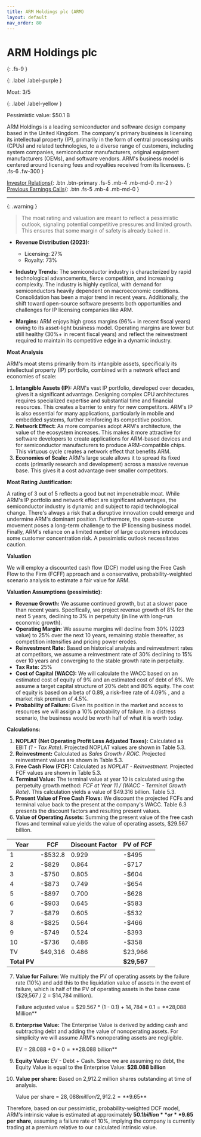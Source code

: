 ```yaml
---
title: ARM Holdings plc (ARM)
layout: default
nav_order: 80
---
```


# ARM Holdings plc
{: .fs-9 }

{: .label .label-purple }

Moat: 3/5

{: .label .label-yellow }

Pessimistic value: $50.1 B

ARM Holdings is a leading semiconductor and software design company based in the United Kingdom. The company's primary business is licensing its intellectual property (IP), primarily in the form of central processing units (CPUs) and related technologies, to a diverse range of customers, including system companies, semiconductor manufacturers, original equipment manufacturers (OEMs), and software vendors.  ARM's business model is centered around licensing fees and royalties received from its licensees.
{: .fs-6 .fw-300 }

[Investor Relations](https://www.google.com/search?q=ARM+investor+relations){: .btn .btn-primary .fs-5 .mb-4 .mb-md-0 .mr-2 }
[Previous Earnings Calls](https://discountingcashflows.com/company/ARM/transcripts/){: .btn .fs-5 .mb-4 .mb-md-0 }

---

{: .warning } 
>The moat rating and valuation are meant to reflect a pessimistic outlook, signaling potential competitive pressures and limited growth. This ensures that some margin of safety is already baked in.


* **Revenue Distribution (2023):**
    * Licensing: 27%
    * Royalty: 73%

* **Industry Trends:** The semiconductor industry is characterized by rapid technological advancements, fierce competition, and increasing complexity.  The industry is highly cyclical, with demand for semiconductors heavily dependent on macroeconomic conditions. Consolidation has been a major trend in recent years. Additionally, the shift toward open-source software presents both opportunities and challenges for IP licensing companies like ARM.

* **Margins:**  ARM enjoys high gross margins (96%+ in recent fiscal years) owing to its asset-light business model. Operating margins are lower but still healthy (30%+ in recent fiscal years) and reflect the reinvestment required to maintain its competitive edge in a dynamic industry.

**Moat Analysis**

ARM's moat stems primarily from its intangible assets, specifically its intellectual property (IP) portfolio, combined with a network effect and economies of scale:

1. **Intangible Assets (IP):** ARM's vast IP portfolio, developed over decades, gives it a significant advantage.  Designing complex CPU architectures requires specialized expertise and substantial time and financial resources. This creates a barrier to entry for new competitors. ARM's IP is also essential for many applications, particularly in mobile and embedded systems, further reinforcing its competitive position.
2. **Network Effect:** As more companies adopt ARM's architecture, the value of the ecosystem increases. This makes it more attractive for software developers to create applications for ARM-based devices and for semiconductor manufacturers to produce ARM-compatible chips. This virtuous cycle creates a network effect that benefits ARM.
3. **Economies of Scale:** ARM's large scale allows it to spread its fixed costs (primarily research and development) across a massive revenue base. This gives it a cost advantage over smaller competitors.

**Moat Rating Justification:**

A rating of 3 out of 5 reflects a good but not impenetrable moat. While ARM's IP portfolio and network effect are significant advantages, the semiconductor industry is dynamic and subject to rapid technological change. There's always a risk that a disruptive innovation could emerge and undermine ARM's dominant position.  Furthermore, the open-source movement poses a long-term challenge to the IP licensing business model. Finally, ARM's reliance on a limited number of large customers introduces some customer concentration risk.  A pessimistic outlook necessitates caution.

**Valuation**

We will employ a discounted cash flow (DCF) model using the Free Cash Flow to the Firm (FCFF) approach and a conservative, probability-weighted scenario analysis to estimate a fair value for ARM. 

**Valuation Assumptions (pessimistic):**

* **Revenue Growth:**  We assume continued growth, but at a slower pace than recent years. Specifically, we project revenue growth of 8% for the next 5 years, declining to 3% in perpetuity (in line with long-run economic growth).
* **Operating Margin:** We assume margins will decline from 30% (2023 value) to 25% over the next 10 years, remaining stable thereafter, as competition intensifies and pricing power erodes. 
* **Reinvestment Rate:**  Based on historical analysis and reinvestment rates at competitors, we assume a reinvestment rate of 30% declining to 15% over 10 years and converging to the stable growth rate in perpetuity.
* **Tax Rate:** 25%
* **Cost of Capital (WACC):** We will calculate the WACC based on an estimated cost of equity of 9% and an estimated cost of debt of 6%.  We assume a target capital structure of 20% debt and 80% equity.  The cost of equity is based on a beta of 0.89, a risk-free rate of 4.09% , and a market risk premium of 4.5%.
* **Probability of Failure:** Given its position in the market and access to resources we will assign a 10% probability of failure. In a distress scenario, the business would be worth half of what it is worth today. 

**Calculations:**

1. **NOPLAT (Net Operating Profit Less Adjusted Taxes):** Calculated as EBIT *(1 - Tax Rate)*. Projected NOPLAT values are shown in Table 5.3.
2. **Reinvestment:** Calculated as *Sales Growth / ROIC*. Projected reinvestment values are shown in Table 5.3.
3. **Free Cash Flow (FCF):** Calculated as *NOPLAT - Reinvestment*. Projected FCF values are shown in Table 5.3.
4. **Terminal Value:** The terminal value at year 10 is calculated using the perpetuity growth method: *FCF at Year 11 / (WACC - Terminal Growth Rate)*.  This calculation yields a value of $49.316 billion.  Table 5.3. 
5. **Present Value of Free Cash Flows:**  We discount the projected FCFs and terminal value back to the present at the company's WACC. Table 6.3 presents the discount factors and resulting present values.
6. **Value of Operating Assets:**  Summing the present value of the free cash flows and terminal value yields the value of operating assets, $29.567 billion.

| Year |  FCF   | Discount Factor | PV of FCF |
|---|---|---|---|
| 1 | -$532.8  | 0.929 | -$495 |
| 2 | -$829  | 0.864 | -$717 |
| 3 | -$750 | 0.805 | -$604 |
| 4 | -$873 | 0.749 | -$654 |
| 5 | -$897 | 0.700 | -$628 |
| 6 | -$903 | 0.645 | -$583 |
| 7 | -$879 | 0.605 | -$532 |
| 8 | -$825 | 0.564 | -$466 |
| 9 | -$749 | 0.524 | -$393 |
| 10 | -$736 | 0.486 | -$358 |
| TV | $49,316 | 0.486 | $23,966 |
| **Total PV** |  |  | **$29,567** |


7. **Value for Failure:** We multiply the PV of operating assets by the failure rate (10%) and add this to the liquidation value of assets in the event of failure, which is half of the PV of operating assets in the base case ($29,567 / 2 = $14,784 million).

    Failure adjusted value = $29.567 * (1 - 0.1) + $14,784 * 0.1 = **$28,088 Million**

8. **Enterprise Value:** The Enterprise Value is derived by adding cash and subtracting debt and adding the value of nonoperating assets. For simplicity we will assume ARM's nonoperating assets are negligible.

     EV = $28.088 + 0 + 0  = **$28.088 billion**


9. **Equity Value:** EV - Debt + Cash.  Since we are assuming no debt, the Equity Value is equal to the Enterprise Value: **$28.088 billion**
10. **Value per share:** Based on 2,912.2 million shares outstanding at time of analysis.

    Value per share = $28,088 million / 2,912.2 = **$9.65**


Therefore, based on our pessimistic, probability-weighted DCF model, ARM's intrinsic value is estimated at approximately **$50.1 billion** or **$9.65 per share**, assuming a failure rate of 10%, implying the company is currently trading at a premium relative to our calculated intrinsic value.